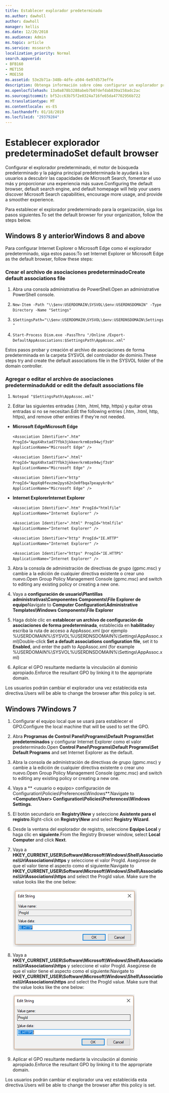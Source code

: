 ```yaml
---
title: Establecer explorador predeterminado
ms.author: dawholl
author: dawholl
manager: kellis
ms.date: 12/20/2018
ms.audience: Admin
ms.topic: article
ms.service: mssearch
localization_priority: Normal
search.appverid:
- BFB160
- MET150
- MOE150
ms.assetid: 53e2b71a-348b-4dfe-a504-6e97d573effe
description: Obtenga información sobre cómo configurar un explorador predeterminado para su empresa con Microsoft Search.
ms.openlocfilehash: 13a0a878b3288abeb7b07defdab839a158adc2ac
ms.sourcegitcommit: bf52cc63b75f2e0324a716fe65da47702956b722
ms.translationtype: MT
ms.contentlocale: es-ES
ms.lasthandoff: 01/18/2019
ms.locfileid: "29379284"
---
```

# <a name="set-default-browser"></a><span data-ttu-id="c222d-103">Establecer explorador predeterminado</span><span class="sxs-lookup"><span data-stu-id="c222d-103">Set default browser</span></span>

<span data-ttu-id="c222d-104">Configurar el explorador predeterminado, el motor de búsqueda predeterminado y la página principal predeterminada le ayudará a los usuarios a descubrir las capacidades de Microsoft Search, fomentar el uso más y proporcionar una experiencia más suave.</span><span class="sxs-lookup"><span data-stu-id="c222d-104">Configuring the default browser, default search engine, and default homepage will help your users discover Microsoft Search capabilities, encourage more usage, and provide a smoother experience.</span></span>
  
<span data-ttu-id="c222d-105">Para establecer el explorador predeterminado para la organización, siga los pasos siguientes.</span><span class="sxs-lookup"><span data-stu-id="c222d-105">To set the default browser for your organization, follow the steps below.</span></span>
  
## <a name="windows-8-and-above"></a><span data-ttu-id="c222d-106">Windows 8 y anterior</span><span class="sxs-lookup"><span data-stu-id="c222d-106">Windows 8 and above</span></span>

<span data-ttu-id="c222d-107">Para configurar Internet Explorer o Microsoft Edge como el explorador predeterminado, siga estos pasos:</span><span class="sxs-lookup"><span data-stu-id="c222d-107">To set Internet Explorer or Microsoft Edge as the default browser, follow these steps:</span></span>
  
### <a name="create-default-associations-file"></a><span data-ttu-id="c222d-108">Crear el archivo de asociaciones predeterminado</span><span class="sxs-lookup"><span data-stu-id="c222d-108">Create default associations file</span></span>

1. <span data-ttu-id="c222d-109">Abra una consola administrativa de PowerShell.</span><span class="sxs-lookup"><span data-stu-id="c222d-109">Open an administrative PowerShell console.</span></span>
    
2.  `New-Item -Path "\\$env:USERDOMAIN\SYSVOL\$env:USERDNSDOMAIN" -Type Directory -Name "Settings"`
    
3.  `$SettingsPath="\\$env:USERDOMAIN\SYSVOL\$env:USERDNSDOMAIN\Settings"`
    
4.  `Start-Process Dism.exe -PassThru "/Online /Export-DefaultAppAssociations:$SettingsPath\AppAssoc.xml"`
    
<span data-ttu-id="c222d-110">Estos pasos probar y creación el archivo de asociaciones de forma predeterminada en la carpeta SYSVOL del controlador de dominio.</span><span class="sxs-lookup"><span data-stu-id="c222d-110">These steps try and create the default associations file in the SYSVOL folder of the domain controller.</span></span>
  
### <a name="add-or-edit-the-default-associations-file"></a><span data-ttu-id="c222d-111">Agregar o editar el archivo de asociaciones predeterminado</span><span class="sxs-lookup"><span data-stu-id="c222d-111">Add or edit the default associations file</span></span>

1. `Notepad "$SettingsPath\AppAssoc.xml"`
    
2. <span data-ttu-id="c222d-112">Editar las siguientes entradas (.htm, .html, http, https) y quitar otras entradas si no se necesitan.</span><span class="sxs-lookup"><span data-stu-id="c222d-112">Edit the following entries (.htm, .html, http, https), and remove other entries if they're not needed.</span></span>
    
  - <span data-ttu-id="c222d-113">**Microsoft Edge**</span><span class="sxs-lookup"><span data-stu-id="c222d-113">**Microsoft Edge**</span></span>
    
     `<Association Identifier=".htm" ProgId="AppX4hxtad77fbk3jkkeerkrm0ze94wjf3s9" ApplicationName="Microsoft Edge" />`
  
     `<Association Identifier=".html" ProgId="AppX4hxtad77fbk3jkkeerkrm0ze94wjf3s9" ApplicationName="Microsoft Edge" />`
  
     `<Association Identifier="http" ProgId="AppXq0fevzme2pys62n3e0fbqa7peapykr8v" ApplicationName="Microsoft Edge" />`
    
  - <span data-ttu-id="c222d-114">**Internet Explorer**</span><span class="sxs-lookup"><span data-stu-id="c222d-114">**Internet Explorer**</span></span>
    
     `<Association Identifier=".htm" ProgId="htmlfile" ApplicationName="Internet Explorer" />`
  
     `<Association Identifier=".html" ProgId="htmlfile" ApplicationName="Internet Explorer" />`
  
     `<Association Identifier="http" ProgId="IE.HTTP" ApplicationName="Internet Explorer" />`
  
     `<Association Identifier="https" ProgId="IE.HTTPS" ApplicationName="Internet Explorer" />`
    
3. <span data-ttu-id="c222d-115">Abra la consola de administración de directivas de grupo (gpmc.msc) y cambie a la edición de cualquier directiva existente o crear uno nuevo.</span><span class="sxs-lookup"><span data-stu-id="c222d-115">Open Group Policy Management Console (gpmc.msc) and switch to editing any existing policy or creating a new one.</span></span>
    
1. <span data-ttu-id="c222d-116">Vaya a **configuración de usuario\Plantillas administrativas\Componentes Components\File Explorer de equipo**</span><span class="sxs-lookup"><span data-stu-id="c222d-116">Navigate to **Computer Configuration\Administrative Templates\Windows Components\File Explorer**</span></span>
    
2. <span data-ttu-id="c222d-117">Haga doble clic en **establecer un archivo de configuración de asociaciones de forma predeterminada**, establecida en **habilitado**y escriba la ruta de acceso a AppAssoc.xml (por ejemplo %USERDOMAIN%\SYSVOL\%USERDNSDOMAIN%\Settings\AppAssoc.xml)</span><span class="sxs-lookup"><span data-stu-id="c222d-117">Double-click **Set a default associations configuration file**, set it to **Enabled**, and enter the path to AppAssoc.xml (for example %USERDOMAIN%\SYSVOL\%USERDNSDOMAIN%\Settings\AppAssoc.xml)</span></span>
    
4. <span data-ttu-id="c222d-118">Aplicar el GPO resultante mediante la vinculación al dominio apropiado.</span><span class="sxs-lookup"><span data-stu-id="c222d-118">Enforce the resultant GPO by linking it to the appropriate domain.</span></span>
    
<span data-ttu-id="c222d-119">Los usuarios podrán cambiar el explorador una vez establecida esta directiva.</span><span class="sxs-lookup"><span data-stu-id="c222d-119">Users will be able to change the browser after this policy is set.</span></span>
  
## <a name="windows-7"></a><span data-ttu-id="c222d-120">Windows 7</span><span class="sxs-lookup"><span data-stu-id="c222d-120">Windows 7</span></span>

1. <span data-ttu-id="c222d-121">Configurar el equipo local que se usará para establecer el GPO.</span><span class="sxs-lookup"><span data-stu-id="c222d-121">Configure the local machine that will be used to set the GPO.</span></span>
    
1. <span data-ttu-id="c222d-122">Abra **Programas de Control Panel\Programs\Default Programs\Set predeterminados** y configurar Internet Explorer como el valor predeterminado.</span><span class="sxs-lookup"><span data-stu-id="c222d-122">Open **Control Panel\Programs\Default Programs\Set Default Programs** and set Internet Explorer as the default.</span></span> 
    
2. <span data-ttu-id="c222d-123">Abra la consola de administración de directivas de grupo (gpmc.msc) y cambie a la edición de cualquier directiva existente o crear uno nuevo.</span><span class="sxs-lookup"><span data-stu-id="c222d-123">Open Group Policy Management Console (gpmc.msc) and switch to editing any existing policy or creating a new one.</span></span>
    
1. <span data-ttu-id="c222d-124">Vaya a \*\* \<usuario o equipo\> configuración de Configuration\Policies\Preferences\Windows\*\*.</span><span class="sxs-lookup"><span data-stu-id="c222d-124">Navigate to **\<Computer/User\> Configuration\Policies\Preferences\Windows Settings**.</span></span>
    
2. <span data-ttu-id="c222d-125">El botón secundario en **Registry\New** y seleccione **Asistente para el registro**.</span><span class="sxs-lookup"><span data-stu-id="c222d-125">Right-click on **Registry\New** and select **Registry Wizard**.</span></span>
    
3. <span data-ttu-id="c222d-126">Desde la ventana del explorador de registro, seleccione **Equipo Local** y haga clic en **siguiente**.</span><span class="sxs-lookup"><span data-stu-id="c222d-126">From the Registry Browser window, select **Local Computer** and click **Next**.</span></span>
    
4. <span data-ttu-id="c222d-p101">Vaya a **HKEY_CURRENT_USER\Software\Microsoft\Windows\Shell\Associations\UrlAssociations\https** y seleccione el valor ProgId. Asegúrese de que el valor tiene el aspecto como el siguiente:</span><span class="sxs-lookup"><span data-stu-id="c222d-p101">Navigate to **HKEY_CURRENT_USER\Software\Microsoft\Windows\Shell\Associations\UrlAssociations\https** and select the ProgId value. Make sure the value looks like the one below:</span></span> 
    
    ![Seleccione el valor ProgID en Editar cadena](media/f6173dcc-b898-4967-8c40-4b0fe411a92b.png)
  
5. <span data-ttu-id="c222d-p102">Vaya a **HKEY_CURRENT_USER\Software\Microsoft\Windows\Shell\Associations\UrlAssociations\https** y seleccione el valor ProgId. Asegúrese de que el valor tiene el aspecto como el siguiente:</span><span class="sxs-lookup"><span data-stu-id="c222d-p102">Navigate to **HKEY_CURRENT_USER\Software\Microsoft\Windows\Shell\Associations\UrlAssociations\https** and select the ProgId value. Make sure that the value looks like the one below:</span></span> 
    
    ![Seleccione ProgId para HTTPS en la cadena de edición](media/3519e13b-4fe7-4d15-946c-82fd50fc49bb.png)
  
3. <span data-ttu-id="c222d-133">Aplicar el GPO resultante mediante la vinculación al dominio apropiado.</span><span class="sxs-lookup"><span data-stu-id="c222d-133">Enforce the resultant GPO by linking it to the appropriate domain.</span></span>
    
<span data-ttu-id="c222d-134">Los usuarios podrán cambiar el explorador una vez establecida esta directiva.</span><span class="sxs-lookup"><span data-stu-id="c222d-134">Users will be able to change the browser after this policy is set.</span></span>